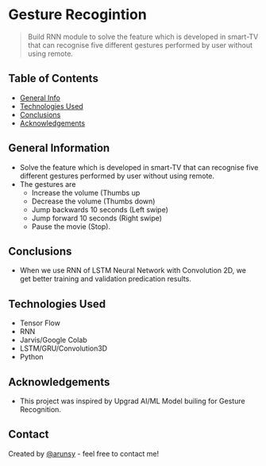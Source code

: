 # Gesture Recogintion
> Build RNN module to solve the feature which is developed in smart-TV that can recognise five different gestures performed by user without using remote. 



## Table of Contents
* [General Info](#general-information)
* [Technologies Used](#technologies-used)
* [Conclusions](#conclusions)
* [Acknowledgements](#acknowledgements)

<!-- You can include any other section that is pertinent to your problem -->

## General Information
- Solve the feature which is developed in smart-TV that can recognise five different gestures performed by user without using remote.
- The gestures are
    - Increase the volume (Thumbs up
    - Decrease the volume (Thumbs down)
    - Jump backwards 10 seconds (Left swipe)
    - Jump forward 10 seconds (Right swipe)
    - Pause the movie (Stop).

<!-- You don't have to answer all the questions - just the ones relevant to your project. -->

## Conclusions
- When we use RNN of LSTM Neural Network with Convolution 2D, we get better training and validation predication results.

<!-- You don't have to answer all the questions - just the ones relevant to your project. -->


## Technologies Used
- Tensor Flow
- RNN
- Jarvis/Google Colab
- LSTM/GRU/Convolution3D
- Python


## Acknowledgements
- This project was inspired by Upgrad AI/ML Model builing for Gesture Recognition.


## Contact
Created by [@arunsy](https://github.com/arunsy) - feel free to contact me!


<!-- Optional -->
<!-- ## License -->
<!-- This project is open source and available under the [... License](). -->

<!-- You don't have to include all sections - just the one's relevant to your project -->

